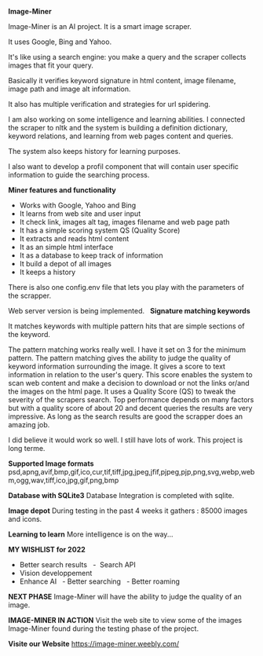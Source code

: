 **Image-Miner**

Image-Miner is an AI project. It is a smart image scraper. 

It uses Google, Bing and Yahoo.

It's like using a search engine: you make a query and the scraper collects images that fit your query. 

Basically it verifies keyword signature in html content, image filename, image path and image alt information. 

It also has multiple verification and strategies for url spidering. 

I am also working on some intelligence and learning abilities. I connected the scraper to nltk and the system is building a definition dictionary, keyword relations, and learning from web pages content and queries. 

The system also keeps history for learning purposes. 

I also want to develop a profil component that will contain user specific information to guide the searching process. 

**Miner features and functionality**
- Works with Google, Yahoo and Bing 
- It learns from web site and user input 
- It check link, images alt tag, images filename and web page path 
- It has a simple scoring system QS (Quality Score)
- It extracts and reads html content
- It as an simple html interface
- It as a database to keep track of information
- It build a depot of all images 
- It keeps a history

There is also one config.env file that lets you play with the parameters of the scrapper.

Web server version is being implemented.
 
**Signature matching keywords**

It matches keywords with multiple pattern hits that are simple sections of the keyword. 

The pattern matching works really well. I have it set on 3 for the minimum pattern. The pattern matching gives the ability to judge the quality of keyword information surrounding the image. It gives a score to text information in relation to the user's query. This score enables the system to scan web content and make a decision to download or not the links or/and the images on the html page. It uses a Quality Score (QS) to tweak the severity of the scrapers search. Top performance depends on many factors but with a quality score of about 20 and decent queries the results are very impressive. As long as the search results are good the scrapper does an amazing job. 

I did believe it would work so well. 
I still have lots of work. This project is long terme. 

**Supported Image formats**
psd,apng,avif,bmp,gif,ico,cur,tif,tiff,jpg,jpeg,jfif,pjpeg,pjp,png,svg,webp,webm,ogg,wav,tiff,ico,jpg,gif,png,bmp

**Database with SQLite3**
Database Integration is completed with sqlite.

**Image depot**
During testing in the past 4 weeks it gathers : 85000 images and icons. 

**Learning to learn**
More intelligence is on the way...

**MY WISHLIST for 2022**
- Better search results
  -  Search API   
- Vision developpement 
- Enhance AI
  - Better searching
  - Better roaming 

**NEXT PHASE**
Image-Miner will have the ability to judge the quality of an image.

**IMAGE-MINER IN ACTION**
Visit the web site to view some of the images Image-Miner found during the testing phase of the project. 

**Visite our Website**
https://image-miner.weebly.com/
